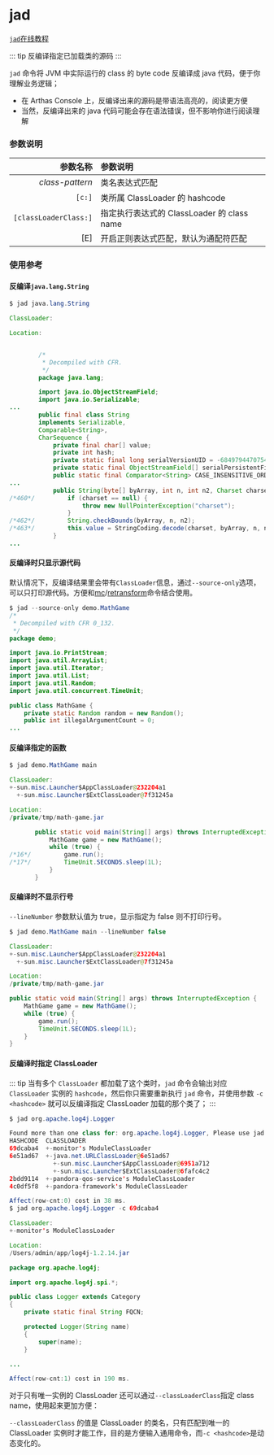 # jad

[`jad`在线教程](https://arthas.aliyun.com/doc/arthas-tutorials?language=cn&id=command-jad)

::: tip
反编译指定已加载类的源码
:::

`jad` 命令将 JVM 中实际运行的 class 的 byte code 反编译成 java 代码，便于你理解业务逻辑；

- 在 Arthas Console 上，反编译出来的源码是带语法高亮的，阅读更方便
- 当然，反编译出来的 java 代码可能会存在语法错误，但不影响你进行阅读理解

### 参数说明

|              参数名称 | 参数说明                                   |
| --------------------: | :----------------------------------------- |
|       _class-pattern_ | 类名表达式匹配                             |
|                `[c:]` | 类所属 ClassLoader 的 hashcode             |
| `[classLoaderClass:]` | 指定执行表达式的 ClassLoader 的 class name |
|                   [E] | 开启正则表达式匹配，默认为通配符匹配       |

### 使用参考

#### 反编译`java.lang.String`

```java
$ jad java.lang.String

ClassLoader:

Location:


        /*
         * Decompiled with CFR.
         */
        package java.lang;

        import java.io.ObjectStreamField;
        import java.io.Serializable;
...
        public final class String
        implements Serializable,
        Comparable<String>,
        CharSequence {
            private final char[] value;
            private int hash;
            private static final long serialVersionUID = -6849794470754667710L;
            private static final ObjectStreamField[] serialPersistentFields = new ObjectStreamField[0];
            public static final Comparator<String> CASE_INSENSITIVE_ORDER = new CaseInsensitiveComparator();
...
            public String(byte[] byArray, int n, int n2, Charset charset) {
/*460*/         if (charset == null) {
                    throw new NullPointerException("charset");
                }
/*462*/         String.checkBounds(byArray, n, n2);
/*463*/         this.value = StringCoding.decode(charset, byArray, n, n2);
            }
...
```

#### 反编译时只显示源代码

默认情况下，反编译结果里会带有`ClassLoader`信息，通过`--source-only`选项，可以只打印源代码。方便和[mc](mc.md)/[retransform](retransform.md)命令结合使用。

```java
$ jad --source-only demo.MathGame
/*
 * Decompiled with CFR 0_132.
 */
package demo;

import java.io.PrintStream;
import java.util.ArrayList;
import java.util.Iterator;
import java.util.List;
import java.util.Random;
import java.util.concurrent.TimeUnit;

public class MathGame {
    private static Random random = new Random();
    public int illegalArgumentCount = 0;
...
```

#### 反编译指定的函数

```java
$ jad demo.MathGame main

ClassLoader:
+-sun.misc.Launcher$AppClassLoader@232204a1
  +-sun.misc.Launcher$ExtClassLoader@7f31245a

Location:
/private/tmp/math-game.jar

       public static void main(String[] args) throws InterruptedException {
           MathGame game = new MathGame();
           while (true) {
/*16*/         game.run();
/*17*/         TimeUnit.SECONDS.sleep(1L);
           }
       }
```

#### 反编译时不显示行号

`--lineNumber` 参数默认值为 true，显示指定为 false 则不打印行号。

```java
$ jad demo.MathGame main --lineNumber false

ClassLoader:
+-sun.misc.Launcher$AppClassLoader@232204a1
  +-sun.misc.Launcher$ExtClassLoader@7f31245a

Location:
/private/tmp/math-game.jar

public static void main(String[] args) throws InterruptedException {
    MathGame game = new MathGame();
    while (true) {
        game.run();
        TimeUnit.SECONDS.sleep(1L);
    }
}
```

#### 反编译时指定 ClassLoader

::: tip
当有多个 `ClassLoader` 都加载了这个类时，`jad` 命令会输出对应 `ClassLoader` 实例的 `hashcode`，然后你只需要重新执行 `jad` 命令，并使用参数 `-c <hashcode>` 就可以反编译指定 ClassLoader 加载的那个类了；
:::

```java
$ jad org.apache.log4j.Logger

Found more than one class for: org.apache.log4j.Logger, Please use jad -c hashcode org.apache.log4j.Logger
HASHCODE  CLASSLOADER
69dcaba4  +-monitor's ModuleClassLoader
6e51ad67  +-java.net.URLClassLoader@6e51ad67
            +-sun.misc.Launcher$AppClassLoader@6951a712
            +-sun.misc.Launcher$ExtClassLoader@6fafc4c2
2bdd9114  +-pandora-qos-service's ModuleClassLoader
4c0df5f8  +-pandora-framework's ModuleClassLoader

Affect(row-cnt:0) cost in 38 ms.
$ jad org.apache.log4j.Logger -c 69dcaba4

ClassLoader:
+-monitor's ModuleClassLoader

Location:
/Users/admin/app/log4j-1.2.14.jar

package org.apache.log4j;

import org.apache.log4j.spi.*;

public class Logger extends Category
{
    private static final String FQCN;

    protected Logger(String name)
    {
        super(name);
    }

...

Affect(row-cnt:1) cost in 190 ms.
```

对于只有唯一实例的 ClassLoader 还可以通过`--classLoaderClass`指定 class name，使用起来更加方便：

`--classLoaderClass` 的值是 ClassLoader 的类名，只有匹配到唯一的 ClassLoader 实例时才能工作，目的是方便输入通用命令，而`-c <hashcode>`是动态变化的。
